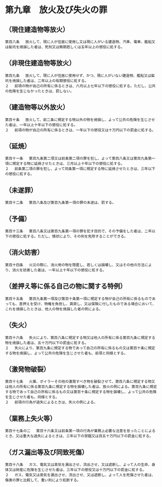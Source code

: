 # 第九章　放火及び失火の罪

## （現住建造物等放火）
```
第百八条 　放火して、現に人が住居に使用し又は現に人がいる建造物、汽車、電車、艦船又は鉱坑を焼損した者は、死刑又は無期若しくは五年以上の懲役に処する。
```
## （非現住建造物等放火）
```
第百九条 　放火して、現に人が住居に使用せず、かつ、現に人がいない建造物、艦船又は鉱坑を焼損した者は、二年以上の有期懲役に処する。
２ 　前項の物が自己の所有に係るときは、六月以上七年以下の懲役に処する。ただし、公共の危険を生じなかったときは、罰しない。
```
## （建造物等以外放火）
```
第百十条 　放火して、前二条に規定する物以外の物を焼損し、よって公共の危険を生じさせた者は、一年以上十年以下の懲役に処する。
２ 　前項の物が自己の所有に係るときは、一年以下の懲役又は十万円以下の罰金に処する。
```
## （延焼）
```
第百十一条 　第百九条第二項又は前条第二項の罪を犯し、よって第百八条又は第百九条第一項に規定する物に延焼させたときは、三月以上十年以下の懲役に処する。
２ 　前条第二項の罪を犯し、よって同条第一項に規定する物に延焼させたときは、三年以下の懲役に処する。
```
## （未遂罪）
```
第百十二条 　第百八条及び第百九条第一項の罪の未遂は、罰する。
```
## （予備）
```
第百十三条 　第百八条又は第百九条第一項の罪を犯す目的で、その予備をした者は、二年以下の懲役に処する。ただし、情状により、その刑を免除することができる。
```
## （消火妨害）
```
第百十四条 　火災の際に、消火用の物を隠匿し、若しくは損壊し、又はその他の方法により、消火を妨害した者は、一年以上十年以下の懲役に処する。
```
## （差押え等に係る自己の物に関する特例）
```
第百十五条 　第百九条第一項及び第百十条第一項に規定する物が自己の所有に係るものであっても、差押えを受け、物権を負担し、賃貸し、又は保険に付したものである場合において、これを焼損したときは、他人の物を焼損した者の例による。
```
## （失火）
```
第百十六条 　失火により、第百八条に規定する物又は他人の所有に係る第百九条に規定する物を焼損した者は、五十万円以下の罰金に処する。
２ 　失火により、第百九条に規定する物であって自己の所有に係るもの又は第百十条に規定する物を焼損し、よって公共の危険を生じさせた者も、前項と同様とする。
```
## （激発物破裂）
```
第百十七条 　火薬、ボイラーその他の激発すべき物を破裂させて、第百八条に規定する物又は他人の所有に係る第百九条に規定する物を損壊した者は、放火の例による。第百九条に規定する物であって自己の所有に係るもの又は第百十条に規定する物を損壊し、よって公共の危険を生じさせた者も、同様とする。
２ 　前項の行為が過失によるときは、失火の例による。
```
## （業務上失火等）
```
第百十七条の二 　第百十六条又は前条第一項の行為が業務上必要な注意を怠ったことによるとき、又は重大な過失によるときは、三年以下の禁錮又は百五十万円以下の罰金に処する。
```
## （ガス漏出等及び同致死傷）
```
第百十八条 　ガス、電気又は蒸気を漏出させ、流出させ、又は遮断し、よって人の生命、身体又は財産に危険を生じさせた者は、三年以下の懲役又は十万円以下の罰金に処する。
２ 　ガス、電気又は蒸気を漏出させ、流出させ、又は遮断し、よって人を死傷させた者は、傷害の罪と比較して、重い刑により処断する。
```
